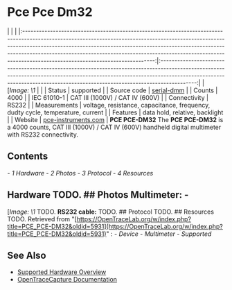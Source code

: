 # Pce Pce Dm32
| | | |:-----------------------------------------------------------------------------------------------------------------------------------------------------------------------------------------------------------------------------------------------------------------------------------------------------------------------------------------------------------------------:|:-------------------------------------------------------------------------------------------------------------------------------------------------------------------------------------------------------------------------------------------------------:| | [*Image: \1* | | | Status | supported | | Source code | [serial-dmm](http://github.com/OpenTraceLab/?p=OpenTraceCapture.git;a=tree;f=src/hardware/serial-dmm) | | Counts | 4000 | | IEC 61010-1 | CAT III (1000V) / CAT IV (600V) | | Connectivity | RS232 | | Measurements | voltage, resistance, capacitance, frequency, dudty cycle, temperature, current | | Features | data hold, relative, backlight | | Website | [pce-instruments.com](http://www.pce-instruments.com/deutsch/messtechnik-im-online-handel/messgeraete-fuer-alle-parameter/digitalmultimeter-pce-holding-gmbh-digitalmultimeter-pce-dm-32-det_17072.htm) | **PCE PCE-DM32** The **PCE PCE-DM32** is a 4000 counts, CAT III (1000V) / CAT IV (600V) handheld digital multimeter with RS232 connectivity.
## Contents
\- *1 Hardware* \- *2 Photos* \- *3 Protocol* \- *4 Resources*
## Hardware TODO. ## Photos **Multimeter**: \-
[*Image: \1*
TODO. **RS232 cable:** TODO. ## Protocol TODO. ## Resources TODO.
Retrieved from "[https://OpenTraceLab.org/w/index.php?title=PCE_PCE-DM32&oldid=5931](https://OpenTraceLab.org/w/index.php?title=PCE_PCE-DM32&oldid=5931)"
: \- *Device* \- *Multimeter* \- *Supported*
## See Also
- [Supported Hardware Overview](../supported-hardware.md)
- [OpenTraceCapture Documentation](../../opentracecapture/overview.md)
